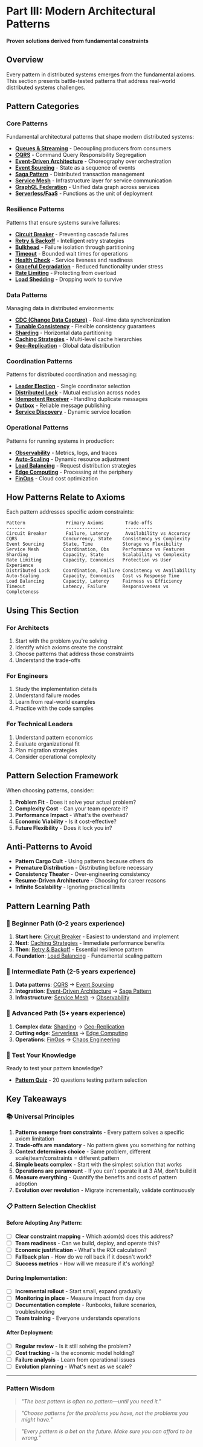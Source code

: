 # Part III: Modern Architectural Patterns

**Proven solutions derived from fundamental constraints**

## Overview

Every pattern in distributed systems emerges from the fundamental axioms. This section presents battle-tested patterns that address real-world distributed systems challenges.

## Pattern Categories

### Core Patterns
Fundamental architectural patterns that shape modern distributed systems:

- **[Queues & Streaming](queues-streaming.md)** - Decoupling producers from consumers
- **[CQRS](cqrs.md)** - Command Query Responsibility Segregation
- **[Event-Driven Architecture](event-driven.md)** - Choreography over orchestration
- **[Event Sourcing](event-sourcing.md)** - State as a sequence of events
- **[Saga Pattern](saga.md)** - Distributed transaction management
- **[Service Mesh](service-mesh.md)** - Infrastructure layer for service communication
- **[GraphQL Federation](graphql-federation.md)** - Unified data graph across services
- **[Serverless/FaaS](serverless-faas.md)** - Functions as the unit of deployment

### Resilience Patterns
Patterns that ensure systems survive failures:

- **[Circuit Breaker](circuit-breaker.md)** - Preventing cascade failures
- **[Retry & Backoff](retry-backoff.md)** - Intelligent retry strategies
- **[Bulkhead](bulkhead.md)** - Failure isolation through partitioning
- **[Timeout](timeout.md)** - Bounded wait times for operations
- **[Health Check](health-check.md)** - Service liveness and readiness
- **[Graceful Degradation](graceful-degradation.md)** - Reduced functionality under stress
- **[Rate Limiting](rate-limiting.md)** - Protecting from overload
- **[Load Shedding](load-shedding.md)** - Dropping work to survive

### Data Patterns
Managing data in distributed environments:

- **[CDC (Change Data Capture)](cdc.md)** - Real-time data synchronization
- **[Tunable Consistency](tunable-consistency.md)** - Flexible consistency guarantees
- **[Sharding](sharding.md)** - Horizontal data partitioning
- **[Caching Strategies](caching-strategies.md)** - Multi-level cache hierarchies
- **[Geo-Replication](geo-replication.md)** - Global data distribution

### Coordination Patterns
Patterns for distributed coordination and messaging:

- **[Leader Election](leader-election.md)** - Single coordinator selection
- **[Distributed Lock](distributed-lock.md)** - Mutual exclusion across nodes
- **[Idempotent Receiver](idempotent-receiver.md)** - Handling duplicate messages
- **[Outbox](outbox.md)** - Reliable message publishing
- **[Service Discovery](service-discovery.md)** - Dynamic service location

### Operational Patterns
Patterns for running systems in production:

- **[Observability](observability.md)** - Metrics, logs, and traces
- **[Auto-Scaling](auto-scaling.md)** - Dynamic resource adjustment
- **[Load Balancing](load-balancing.md)** - Request distribution strategies
- **[Edge Computing](edge-computing.md)** - Processing at the periphery
- **[FinOps](finops.md)** - Cloud cost optimization

## How Patterns Relate to Axioms

Each pattern addresses specific axiom constraints:

```
Pattern               Primary Axioms        Trade-offs
-------               --------------        ----------
Circuit Breaker       Failure, Latency      Availability vs Accuracy
CQRS                 Concurrency, State    Consistency vs Complexity
Event Sourcing       State, Time           Storage vs Flexibility
Service Mesh         Coordination, Obs     Performance vs Features
Sharding             Capacity, State       Scalability vs Complexity
Rate Limiting        Capacity, Economics   Protection vs User Experience
Distributed Lock     Coordination, Failure Consistency vs Availability
Auto-Scaling         Capacity, Economics   Cost vs Response Time
Load Balancing       Capacity, Latency     Fairness vs Efficiency
Timeout              Latency, Failure      Responsiveness vs Completeness
```

## Using This Section

### For Architects
1. Start with the problem you're solving
2. Identify which axioms create the constraint
3. Choose patterns that address those constraints
4. Understand the trade-offs

### For Engineers
1. Study the implementation details
2. Understand failure modes
3. Learn from real-world examples
4. Practice with the code samples

### For Technical Leaders
1. Understand pattern economics
2. Evaluate organizational fit
3. Plan migration strategies
4. Consider operational complexity

## Pattern Selection Framework

When choosing patterns, consider:

1. **Problem Fit** - Does it solve your actual problem?
2. **Complexity Cost** - Can your team operate it?
3. **Performance Impact** - What's the overhead?
4. **Economic Viability** - Is it cost-effective?
5. **Future Flexibility** - Does it lock you in?

## Anti-Patterns to Avoid

- **Pattern Cargo Cult** - Using patterns because others do
- **Premature Distribution** - Distributing before necessary
- **Consistency Theater** - Over-engineering consistency
- **Resume-Driven Architecture** - Choosing for career reasons
- **Infinite Scalability** - Ignoring practical limits

## Pattern Learning Path

### 🌱 Beginner Path (0-2 years experience)
1. **Start here**: [Circuit Breaker](circuit-breaker.md) - Easiest to understand and implement
2. **Next**: [Caching Strategies](caching-strategies.md) - Immediate performance benefits
3. **Then**: [Retry & Backoff](retry-backoff.md) - Essential resilience pattern
4. **Foundation**: [Load Balancing](load-balancing.md) - Fundamental scaling pattern

### 🌳 Intermediate Path (2-5 years experience)
1. **Data patterns**: [CQRS](cqrs.md) → [Event Sourcing](event-sourcing.md)
2. **Integration**: [Event-Driven Architecture](event-driven.md) → [Saga Pattern](saga.md)
3. **Infrastructure**: [Service Mesh](service-mesh.md) → [Observability](observability.md)

### 🌲 Advanced Path (5+ years experience)
1. **Complex data**: [Sharding](sharding.md) → [Geo-Replication](geo-replication.md)
2. **Cutting edge**: [Serverless](serverless-faas.md) → [Edge Computing](edge-computing.md)
3. **Operations**: [FinOps](finops.md) → [Chaos Engineering](../human-factors/chaos-engineering.md)

### 🧠 Test Your Knowledge

Ready to test your pattern knowledge?
- **[Pattern Quiz](pattern-quiz.md)** - 20 questions testing pattern selection

## Key Takeaways

### 📚 Universal Principles

1. **Patterns emerge from constraints** - Every pattern solves a specific axiom limitation
2. **Trade-offs are mandatory** - No pattern gives you something for nothing  
3. **Context determines choice** - Same problem, different scale/team/constraints = different pattern
4. **Simple beats complex** - Start with the simplest solution that works
5. **Operations are paramount** - If you can't operate it at 3 AM, don't build it
6. **Measure everything** - Quantify the benefits and costs of pattern adoption
7. **Evolution over revolution** - Migrate incrementally, validate continuously

### 📋 Pattern Selection Checklist

#### Before Adopting Any Pattern:
- [ ] **Clear constraint mapping** - Which axiom(s) does this address?
- [ ] **Team readiness** - Can we build, deploy, and operate this?
- [ ] **Economic justification** - What's the ROI calculation?
- [ ] **Fallback plan** - How do we roll back if it doesn't work?
- [ ] **Success metrics** - How will we measure if it's working?

#### During Implementation:
- [ ] **Incremental rollout** - Start small, expand gradually
- [ ] **Monitoring in place** - Measure impact from day one
- [ ] **Documentation complete** - Runbooks, failure scenarios, troubleshooting
- [ ] **Team training** - Everyone understands operations

#### After Deployment:
- [ ] **Regular review** - Is it still solving the problem?
- [ ] **Cost tracking** - Is the economic model holding?
- [ ] **Failure analysis** - Learn from operational issues
- [ ] **Evolution planning** - What's next as we scale?

---

### Pattern Wisdom

> *"The best pattern is often no pattern—until you need it."*

> *"Choose patterns for the problems you have, not the problems you might have."*

> *"Every pattern is a bet on the future. Make sure you can afford to be wrong."*